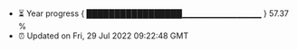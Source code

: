 - ⏳ Year progress { █████████████████▁▁▁▁▁▁▁▁▁▁▁▁▁ } 57.37 %
- ⏰ Updated on Fri, 29 Jul 2022 09:22:48 GMT

